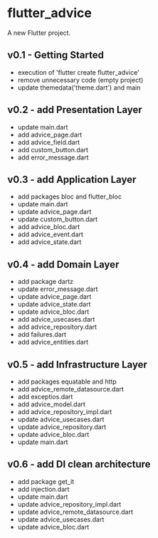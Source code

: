 # flutter_advice

A new Flutter project.

## v0.1 - Getting Started
- execution of 'flutter create flutter_advice'
- remove unnecessary code (empty project)
- update themedata('theme.dart') and main

## v0.2 - add Presentation Layer
- update main.dart
- add advice_page.dart
- add advice_field.dart
- add custom_button.dart
- add error_message.dart

## v0.3 - add Application Layer
- add packages bloc and flutter_bloc
- update main.dart
- update advice_page.dart
- update custom_button.dart
- add advice_bloc.dart
- add advice_event.dart
- add advice_state.dart

## v0.4 - add Domain Layer
- add package dartz
- update error_message.dart
- update advice_page.dart
- update advice_state.dart
- update advice_bloc.dart
- add advice_usecases.dart
- add advice_repository.dart
- add failures.dart
- add advice_entities.dart

## v0.5 - add Infrastructure Layer
- add packages equatable and http
- add advice_remote_datasource.dart
- add exceptios.dart
- add advice_model.dart
- add advice_repository_impl.dart
- update advice_usecases.dart
- update advice_repository.dart
- update advice_bloc.dart
- update main.dart

## v0.6 - add DI clean architecture
- add package get_it
- add injection.dart
- update main.dart
- update advice_repository_impl.dart
- update advice_remote_datasource.dart
- update advice_usecases.dart
- update advice_bloc.dart